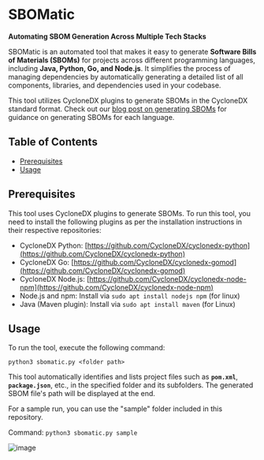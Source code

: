 # SBOMatic

**Automating SBOM Generation Across Multiple Tech Stacks**

SBOMatic is an automated tool that makes it easy to generate **Software Bills of Materials (SBOMs)** for projects across different programming languages, including **Java, Python, Go, and Node.js**. It simplifies the process of managing dependencies by automatically generating a detailed list of all components, libraries, and dependencies used in your codebase.

This tool utilizes CycloneDX plugins to generate SBOMs in the CycloneDX standard format. Check out our [blog post on generating SBOMs](https://medium.com/@podhavenx/understanding-sbom-and-sca-how-to-secure-software-and-generate-sboms-for-java-python-node-js-5ed64772ce9e) for guidance on generating SBOMs for each language.

## Table of Contents

- [Prerequisites](#prerequisites)
- [Usage](#usage)

## Prerequisites

This tool uses CycloneDX plugins to generate SBOMs. To run this tool, you need to install the following plugins as per the installation instructions in their respective repositories:

- CycloneDX Python: [https://github.com/CycloneDX/cyclonedx-python](https://github.com/CycloneDX/cyclonedx-python)
- CycloneDX Go: [https://github.com/CycloneDX/cyclonedx-gomod](https://github.com/CycloneDX/cyclonedx-gomod)
- CycloneDX Node.js: [https://github.com/CycloneDX/cyclonedx-node-npm](https://github.com/CycloneDX/cyclonedx-node-npm)
- Node.js and npm: Install via `sudo apt install nodejs npm` (for linux)
- Java (Maven plugin): Install via `sudo apt install maven` (for Linux)

## Usage

To run the tool, execute the following command:

`python3 sbomatic.py <folder path> `

This tool automatically identifies and lists project files such as **`pom.xml`**, **`package.json`**, etc., in the specified folder and its subfolders. The generated SBOM file's path will be displayed at the end.

For a sample run, you can use the "sample" folder included in this repository.

Command:  `python3 sbomatic.py sample`

![image](https://github.com/user-attachments/assets/4f50914a-5543-455a-8228-7cf7f46f1fa9)



